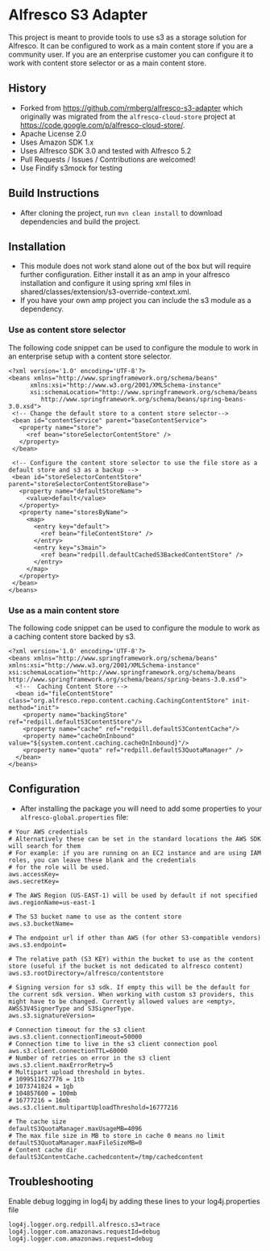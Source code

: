 # Alfresco S3 Adapter

This project is meant to provide tools to use s3 as a storage solution for Alfresco. It can be configured to work as a main content store if you are a community user. If you are an enterprise customer you can configure it to work with content store selector or as a main content store.

## History

 * Forked from https://github.com/rmberg/alfresco-s3-adapter which originally was migrated from the `alfresco-cloud-store` project at https://code.google.com/p/alfresco-cloud-store/.
 * Apache License 2.0
 * Uses Amazon SDK 1.x
 * Uses Alfresco SDK 3.0 and tested with Alfresco 5.2
 * Pull Requests / Issues / Contributions are welcomed!
 * Use Findify s3mock for testing
 
## Build Instructions

 * After cloning the project, run `mvn clean install` to download dependencies and build the project.

## Installation

 * This module does not work stand alone out of the box but will require further configuration. Either install it as an amp in your alfresco installation and configure it using spring xml files in shared/classes/extension/s3-override-context.xml.
 * If you have your own amp project you can include the s3 module as a dependency.
 
### Use as content store selector
The following code snippet can be used to configure the module to work in an enterprise setup with a content store selector.
 
 ```
 <?xml version='1.0' encoding='UTF-8'?>
<beans xmlns="http://www.springframework.org/schema/beans"
       xmlns:xsi="http://www.w3.org/2001/XMLSchema-instance"
       xsi:schemaLocation="http://www.springframework.org/schema/beans
          http://www.springframework.org/schema/beans/spring-beans-3.0.xsd">
  <!-- Change the default store to a content store selector-->
  <bean id="contentService" parent="baseContentService">
    <property name="store">
      <ref bean="storeSelectorContentStore" />
    </property>
  </bean>
  
  <!-- Configure the content store selector to use the file store as a default store and s3 as a backup -->
  <bean id="storeSelectorContentStore" parent="storeSelectorContentStoreBase">
    <property name="defaultStoreName">
      <value>default</value>
    </property>
    <property name="storesByName">
      <map>
        <entry key="default">
          <ref bean="fileContentStore" />
        </entry>
        <entry key="s3main">
          <ref bean="redpill.defaultCachedS3BackedContentStore" />
        </entry>
      </map>
    </property>
  </bean>
</beans> 
 ```
 
### Use as a main content store
The following code snippet can be used to configure the module to work as a caching content store backed by s3.

```
<?xml version='1.0' encoding='UTF-8'?>
<beans xmlns="http://www.springframework.org/schema/beans" xmlns:xsi="http://www.w3.org/2001/XMLSchema-instance" xsi:schemaLocation="http://www.springframework.org/schema/beans http://www.springframework.org/schema/beans/spring-beans-3.0.xsd">
  <!--  Caching Content Store -->
  <bean id="fileContentStore" class="org.alfresco.repo.content.caching.CachingContentStore" init-method="init">
    <property name="backingStore" ref="redpill.defaultS3ContentStore"/>
    <property name="cache" ref="redpill.defaultS3ContentCache"/>
    <property name="cacheOnInbound" value="${system.content.caching.cacheOnInbound}"/>
    <property name="quota" ref="redpill.defaultS3QuotaManager" />
  </bean>
</beans> 
```

## Configuration
* After installing the package you will need to add some properties to your `alfresco-global.properties` file:
 
```
# Your AWS credentials
# Alternatively these can be set in the standard locations the AWS SDK will search for them
# For example: if you are running on an EC2 instance and are using IAM roles, you can leave these blank and the credentials
# for the role will be used.
aws.accessKey=
aws.secretKey=

# The AWS Region (US-EAST-1) will be used by default if not specified
aws.regionName=us-east-1

# The S3 bucket name to use as the content store
aws.s3.bucketName=

# The endpoint url if other than AWS (for other S3-compatible vendors)
aws.s3.endpoint=

# The relative path (S3 KEY) within the bucket to use as the content store (useful if the bucket is not dedicated to alfresco content)
aws.s3.rootDirectory=/alfresco/contentstore

# Signing version for s3 sdk. If empty this will be the default for the current sdk version. When working with custom s3 providers, this might have to be changed. Currently allowed values are <empty>, AWSS3V4SignerType and S3SignerType.
aws.s3.signatureVersion=

# Connection timeout for the s3 client
aws.s3.client.connectionTimeout=50000
# Connection time to live in the s3 client connection pool
aws.s3.client.connectionTTL=60000
# Number of retries on error in the s3 client
aws.s3.client.maxErrorRetry=5
# Multipart upload threshold in bytes.
# 1099511627776 = 1tb
# 1073741824 = 1gb
# 104857600 = 100mb
# 16777216 = 16mb
aws.s3.client.multipartUploadThreshold=16777216

# The cache size
defaultS3QuotaManager.maxUsageMB=4096
# The max file size in MB to store in cache 0 means no limit
defaultS3QuotaManager.maxFileSizeMB=0
# Content cache dir
defaultS3ContentCache.cachedcontent=/tmp/cachedcontent
```
 
## Troubleshooting ##
Enable debug logging in log4j by adding these lines to your log4j.properties file

```
log4j.logger.org.redpill.alfresco.s3=trace
log4j.logger.com.amazonaws.requestId=debug
log4j.logger.com.amazonaws.request=debug
``` 
